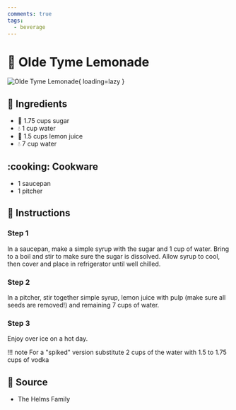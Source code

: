 ```yaml
---
comments: true
tags:
  - beverage
---
```

# :lemon: Olde Tyme Lemonade

![Olde Tyme Lemonade](../assets/images/olde-tyme-lemonade.jpg){ loading=lazy }

## :salt: Ingredients

- :candy: 1.75 cups sugar
- :droplet: 1 cup water
- :lemon: 1.5 cups lemon juice
- :droplet: 7 cup water

## :cooking: Cookware

- 1 saucepan
- 1 pitcher

## :pencil: Instructions

### Step 1

In a saucepan, make a simple syrup with the sugar and 1 cup of water. Bring to a boil and stir to make sure the sugar is
dissolved. Allow syrup to cool, then cover and place in refrigerator until well chilled.

### Step 2

In a pitcher, stir together simple syrup, lemon juice with pulp (make sure all seeds are removed!) and remaining 7 cups
of water.

### Step 3

Enjoy over ice on a hot day.

!!! note
    For a "spiked" version substitute 2 cups of the water with 1.5 to 1.75 cups of vodka

## :link: Source

- The Helms Family
